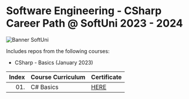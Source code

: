 # Software Engineering - CSharp Career Path @ SoftUni 2023 - 2024

<p align="centre">
  <img src="https://cdn.discordapp.com/attachments/979101848361377914/1022244283606110228/Softuni_logo_trasparent.png" alt="Banner SoftUni"/>
</p>

Includes repos from the following courses:  
* CSharp - Basics (January 2023)

| Index | Course Curriculum                                                                                       | Certificate
|------:|:--------------------------------------------------------------------------------------------------------| :---
|   01. | C# Basics                         | [HERE](https://softuni.bg//Content/images/certificates/logo-white.svg)
